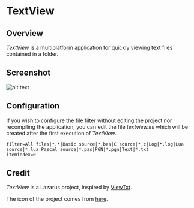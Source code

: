 
# TextView

## Overview

*TextView* is a multiplatform application for quickly viewing text files contained in a folder.

## Screenshot

![alt text](https://raw.githubusercontent.com/rchastain/textview/master/screenshot/textview001.png)

## Configuration

If you wish to configure the file filter without editing the project nor recompiling the application, you can edit the file *textview.ini* which will be created after the first execution of *TextView*.

```
filter=All files|*.*|Basic source|*.bas|C source|*.c|Log|*.log|Lua source|*.lua|Pascal source|*.pas|PGN|*.pgn|Text|*.txt
itemindex=0
```

## Credit

*TextView* is a Lazarus project, inspired by [ViewTxt](https://github.com/crmacedonio/ViewTxt).

The icon of the project comes from [here](https://commons.wikimedia.org/wiki/File:Pixelart-tv-iso.png).
